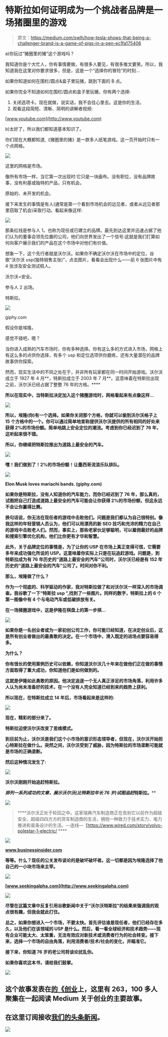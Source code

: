 # 特斯拉如何证明成为一个挑战者品牌是一场猪圈里的游戏

> 原文：<https://medium.com/swlh/how-tesla-shows-that-being-a-challenger-brand-is-a-game-of-pigs-in-a-pen-ec1fa175406>

a)你玩过“猪圈里的猪”这个游戏吗？

我知道你是个大忙人，你有事情要做，有很多人要见，有很多推文要笑。所以，我知道我在这里对你要求很多，但是，这是一个“选择你的冒险”的时刻…

如果你知道如何在围栏/圆点&盒子里玩猪，跳到下面的 B 点。

如果你完全不知道如何在围栏/圆点和盒子里玩猪，你有两个选择:

1.  关闭选项卡。现在就做，说实话，我不会往心里去。这是你的生活。
2.  观看这段简短、清晰、简明的讲解者视频:

[www.youtube.com](http://www.youtube.com)

b)太好了，所以我们都知道基本知识了。

你们现在大概都知道,《猪圈里的猪》是一款多人纸笔游戏。这一页开始时只有一个点网格。

![](img/7f1e554a230985f5cb79c31768791e19.png)

这里的网格是市场。

像所有市场一样，当它第一次出现时:它只是一块画布。没有职位，没有品牌故事，没有利基或独特的产品，只有机会。

原始的、未开发的机会。

接下来发生的事情是有人(通常是第一个看到市场机会的远见者，或者从远见者那里窃取了机会)采取行动。看起来像这样:

![](img/5f9aa0328f3007bdc9c8c0ac69ed0518.png)

那条红线是参与人 1。也称为现任或已建立的品牌。最先到达这里并迅速占据了他们认为的董事会领先位置的公司，他们向世界发出了一个信号:这就是我们打算如何向客户展示我们的产品在这个市场中对他们有价值。

想象一下，这个先行者就是沃尔沃。如果你不确定沃尔沃在市场中的定位，谷歌“沃尔沃 usp(独特销售主张)”，点击图片，看看会出现什么——前 6 张图片中有 4 张涉及安全测试假人。

沃尔沃=安全。

参与人 2 出场。

特斯拉。

![](img/70a2dcb149f4d311ecb17f198f7862eb.png)

giphy.com

假设你是埃隆。

感觉不错吧，嗯？

当你进入成熟的汽车市场时，你有多种选择。你有这么多的方式进入市场，网格上有这么多的点供你选择，有多个 usp 和定位选项供你磨练，还有大量潜在的品牌故事供你探索。

然而，现实生活中的不同之处在于，并非所有玩家都在同一时间开始游戏。沃尔沃成立于 1927 年 4 月**，特斯拉成立于 2003 年 7 月**。这意味着在特斯拉出现之前，沃尔沃已经占据了整整 76 年的方格。****

****所以在现实中，当特斯拉决定加入这个猪圈游戏时，网格看起来有点像这样…****

****![](img/c23a0c773230b5c13f6285e3260a48e2.png)****

****所以，埃隆(你)有一个选择。如果你关闭那个方格，你就可以偷到沃尔沃格子上 15 个方格中的一个。你可以通过简单地宣称提供沃尔沃提供的所有相同的好处来获得 2%的市场份额。简单地跳上安全定位的潮流。考虑到你已经迟到了 76 年，这听起来很不错。****

****所以，你继续把特斯拉推出为道路上最安全的汽车。****

****![](img/8c7b624bd6b2ffbbe62b262acb84b8db.png)****

****嘿！我们做到了！2%的市场份额！让墨西哥流浪乐队排队。****

****![](img/44d3b874413e2ac4d68b51544f6a50fd.png)****

****Elon Musk loves mariachi bands. (giphy.com)****

****如果你是特斯拉，没有人知道你的汽车能力，而你已经迟到了 76 年，那么真的，试图把自己打造成道路上最安全的汽车可能会让你获得 2%的市场份额，但这永远不会让你赢得比赛。****

****换句话说，你无法在现任者的游戏中击败他们。问题是我们都认为自己很特别。像我这样的年轻营销人员认为，他们可以用漂亮的新 SEO 技巧和充沛的精力在自己的游戏中击败老人们。然而，事实上，那些老家伙足够聪明，可以雇佣最好的品牌和搜索引擎优化机构，他们比你更有才华和智慧。****

****此外，关于品牌定位的事情是，为了让你的 USP 在市场上真正变得可信，它需要多年来成功强化所说的 USP。这意味着你实际上只是在玩追赶游戏。问题是，到特斯拉成为有 76 年历史的“道路上最安全的汽车”公司时，沃尔沃已经是有 152 年历史的“道路上最安全的汽车”公司了。时间对你不利。****

****那么，埃隆做了什么？****

****作为一个彻底的、科学驱动的作家，我对特斯拉做了和对沃尔沃一样深入的市场调查。我谷歌了一下“特斯拉 usp ”,找到了一些图片。同样的数字，特斯拉上的 6 个第一图像中有 4 个与电动汽车或低碳排放有关。****

****在一场猪圈游戏中，这是伊隆在棋盘上的第一步棋…****

****![](img/cb0d92324fc59598e4417354634812d2.png)****

****如果你是一名创业者或为一家初创公司工作，你可能已经知道，在决定创业后，这是所有创业者做出的最勇敢的决定。在一个市场中，滑入既定的进场点要容易得多。****

****为什么？****

****你有很长的使用案例历史可以依赖，你知道沃尔沃几十年来在做他们正在做的事情方面取得了重大成功，你知道他们是如何做到的。****

****这就是伊隆如此勇敢的原因。他决定追逐一个无人真正涉足的市场角落，利用许多人认为尚未准备好的技术，在一个没有人完全知道已经到来的趋势上获利。****

****所以现在，在特斯拉成立 14 年后，市场看起来是这样的:****

****![](img/25af34fa387cc8d520f1b23972c93888.png)****

****现在，精彩的部分来了。****

****特斯拉迫使沃尔沃改变了思维模式。****

****到目前为止，沃尔沃是我们这个小市场的意识形态领导者，但现在，沃尔沃开始担心特斯拉在做什么。突然之间，沃尔沃受到了威胁，因为特斯拉的市场垄断可能就是市场的正确垄断。****

****然后这种情况发生了:****

****![](img/34df906e21e834f1e17cb063d87fb5cc.png)****

****沃尔沃刚刚开始追赶特斯拉。****

****排列一系列成功的文章，展示沃尔沃(**比特斯拉**年长 76 岁)试图*追赶*特斯拉。****

****![](img/defe4e8e87680645271a3304d0d9297e.png)****

> ****沃尔沃正处于轮回之中。这家瑞典汽车制造商正在告别它以前作为超级安全、超级四四方方的货车制造商的生活，拥抱一种致力于技术实力、电力推进和苗条设计的生活。—连线—【https://www.wired.com/story/volvo-polestar-1-electric/ ****

****![](img/0e4795734d08efdde9d360a86738048b.png)****

****www.businessinsider.com****

****等等。什么？现任的公关发布谈论的是破坏破坏者。这一切都是因为埃隆选择了他自己的一小块市场来主宰。****

****![](img/5f540a97e4c0106c06deb1f684e66b88.png)****

****[www.seekingalpha.com](http://www.seekingalpha.com)****

****![](img/240a13437d2306366f92c43f739282ab.png)****

****尽管在这篇文章中反复引用谷歌新闻中关于“沃尔沃特斯拉”的结果来强调我的观点很有趣，但我会就此打住。****

****总之，如果你想进入一个市场，不要太快。首先评估谁是现任者，他们已经存在多久，以及他们在该领域的 USP 是什么。然后，看一看全球经济和技术趋势——现有企业可能太大、太笨重，无法有效应对新技术或消费者行为的社会转变。接下来，选择一个市场的自由角落，利用消费者/技术/社会的变化，并瞄准它。****

****接下来，你知道 76 岁的老公司将谈论扰乱你。****

****如果你喜欢这本书，请给我们鼓掌。****

****![](img/731acf26f5d44fdc58d99a6388fe935d.png)****

## ****这个故事发表在[的《创业](https://medium.com/swlh)上，这里有 263，100 多人聚集在一起阅读 Medium 关于创业的主要故事。****

## ****在这里订阅接收[我们的头条新闻](http://growthsupply.com/the-startup-newsletter/)。****

****![](img/731acf26f5d44fdc58d99a6388fe935d.png)****
